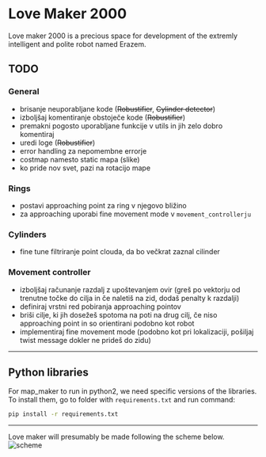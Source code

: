 # Love Maker 2000
Love maker 2000 is a precious space for development of the extremly intelligent and polite robot named Erazem.

## TODO

### General

* brisanje neuporabljane kode (~~Robustifier~~, ~~Cylinder detector~~)
* izboljšaj komentiranje obstoječe kode (~~Robustifier~~)
* premakni pogosto uporabljane funkcije v utils in jih zelo dobro komentiraj
* uredi loge (~~Robustifier~~)
* error handling za nepomembne errorje
* costmap namesto static mapa (slike)
* ko pride nov svet, pazi na rotacijo mape

### Rings
* postavi approaching point za ring v njegovo bližino
* za approaching uporabi fine movement mode v `movement_controllerju`

### Cylinders
* fine tune filtriranje point clouda, da bo večkrat zaznal cilinder

### Movement controller
* izboljšaj računanje razdalj z upoštevanjem ovir (greš po vektorju od trenutne točke do cilja in če naletiš na zid, dodaš penalty k razdalji)
* definiraj vrstni red pobiranja approaching pointov
* briši cilje, ki jih dosežeš spotoma na poti na drug cilj, če niso approaching point in so orientirani podobno kot robot
* implementiraj fine movement mode (podobno kot pri lokalizaciji, pošiljaj twist message dokler ne prideš do zidu)

---

## Python libraries

For map_maker to run in python2, we need specific versions of the libraries. To install them, go to folder with `requirements.txt` and run command:

```cmd
pip install -r requirements.txt
```

---

Love maker will presumably be made following the scheme below.
![scheme](https://github.com/drobilc/rins_exercises/blob/master/love_maker_2000/new_scheme.png "scheme")
